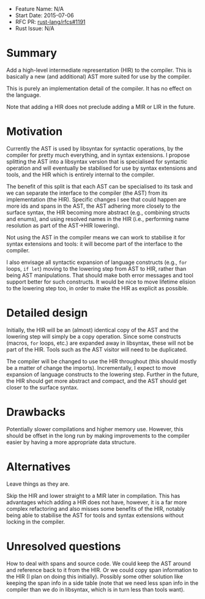 - Feature Name: N/A
- Start Date: 2015-07-06
- RFC PR: [rust-lang/rfcs#1191](https://github.com/rust-lang/rfcs/pull/1191)
- Rust Issue: N/A


# Summary

Add a high-level intermediate representation (HIR) to the compiler. This is
basically a new (and additional) AST more suited for use by the compiler.

This is purely an implementation detail of the compiler. It has no effect on the
language.

Note that adding a HIR does not preclude adding a MIR or LIR in the future.


# Motivation

Currently the AST is used by libsyntax for syntactic operations, by the compiler
for pretty much everything, and in syntax extensions. I propose splitting the
AST into a libsyntax version that is specialised for syntactic operation and
will eventually be stabilised for use by syntax extensions and tools, and the
HIR which is entirely internal to the compiler.

The benefit of this split is that each AST can be specialised to its task and we
can separate the interface to the compiler (the AST) from its implementation
(the HIR). Specific changes I see that could happen are more ids and spans in
the AST, the AST adhering more closely to the surface syntax, the HIR becoming
more abstract (e.g., combining structs and enums), and using resolved names in
the HIR (i.e., performing name resolution as part of the AST->HIR lowering).

Not using the AST in the compiler means we can work to stabilise it for syntax
extensions and tools: it will become part of the interface to the compiler.

I also envisage all syntactic expansion of language constructs (e.g., `for`
loops, `if let`) moving to the lowering step from AST to HIR, rather than being
AST manipulations. That should make both error messages and tool support better
for such constructs. It would be nice to move lifetime elision to the lowering
step too, in order to make the HIR as explicit as possible.


# Detailed design

Initially, the HIR will be an (almost) identical copy of the AST and the
lowering step will simply be a copy operation. Since some constructs (macros,
`for` loops, etc.) are expanded away in libsyntax, these will not be part of the
HIR. Tools such as the AST visitor will need to be duplicated.

The compiler will be changed to use the HIR throughout (this should mostly be a
matter of change the imports). Incrementally, I expect to move expansion of
language constructs to the lowering step. Further in the future, the HIR should
get more abstract and compact, and the AST should get closer to the surface
syntax.


# Drawbacks

Potentially slower compilations and higher memory use. However, this should be
offset in the long run by making improvements to the compiler easier by having a
more appropriate data structure.


# Alternatives

Leave things as they are.

Skip the HIR and lower straight to a MIR later in compilation. This has
advantages which adding a HIR does not have, however, it is a far more complex
refactoring and also misses some benefits of the HIR, notably being able to
stabilise the AST for tools and syntax extensions without locking in the
compiler.


# Unresolved questions

How to deal with spans and source code. We could keep the AST around and
reference back to it from the HIR. Or we could copy span information to the HIR
(I plan on doing this initially). Possibly some other solution like keeping the
span info in a side table (note that we need less span info in the compiler than
we do in libsyntax, which is in turn less than tools want).
